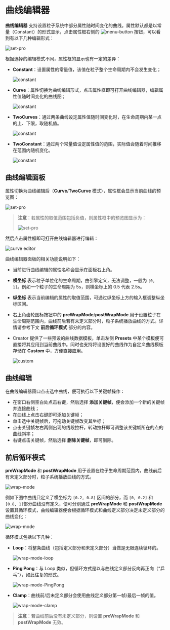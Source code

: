 # 曲线编辑器

**曲线编辑器** 支持设置粒子系统中部分属性随时间变化的曲线。属性默认都是以常量（Constant）的形式显示，点击属性框右侧的 ![menu-button](img/menu-button.png) 按钮，可以看到有以下几种编辑形式：

![set-pro](curve-editor/set-pro.png)

根据选择的编辑模式不同，属性框的显示也有一定的差异：

- **Constant**：设置属性的常量值，该值在粒子整个生命周期内不会发生变化；

    ![constant](curve-editor/constant.png)

- **Curve**：属性切换为曲线编辑形式，点击属性框即可打开曲线编辑器，编辑属性值随时间变化的曲线图；

    ![constant](curve-editor/curve.png)

- **TwoCurves**：通过两条曲线设定属性值随时间变化时，在生命周期内某一点的上、下限，取随机值。

    ![constant](curve-editor/two-curves.png)

- **TwoConstant**：通过两个常量值设定属性值的范围，实际值会随着时间推移在范围内随机变化。

    ![constant](curve-editor/two-constants.png)

## 曲线编辑面板

属性切换为曲线编辑后（**Curve**/**TwoCurve** 模式），属性框会显示当前曲线的预览图：

![set-pro](curve-editor/curve-property.png)

> **注意**：若属性的取值范围包括负值，则属性框中的预览图显示为：
>
> ![set-pro](curve-editor/curve-property1.png)

然后点击属性框即可打开曲线编辑器进行编辑：

![curve editor](img/curve_editor.png)

曲线编辑器面板的相关功能说明如下：

- 当前进行曲线编辑的属性名称会显示在面板右上角。

- **横坐标** 表示粒子单位化的生命周期，由引擎定义，无法调整，一般为 `[0, 1]`。例如一个粒子的生命周期为 5s，则横坐标上的 0.5 代表 2.5s。

- **纵坐标** 表示当前编辑的属性的取值范围，可通过纵坐标上方的输入框调整纵坐标区间。

- 右上角齿轮图标按钮中的 **preWrapMode**/**postWrapMode** 用于设置粒子在生命周期范围内，曲线前后若有未定义部分时，粒子系统播放曲线的方式。详情请参考下文 **前后循环模式** 部分的内容。

- Creator 提供了一些预设的曲线数据模板，单击左侧 **Presets** 中某个模板便可直接将其应用到当前曲线中。同时也支持将设置好的曲线作为自定义曲线模板存储在 **Custom** 中，方便直接应用。

    ![custom](img/custom.png)

## 曲线编辑

在曲线编辑器窗口点击选中曲线，便可执行以下关键帧操作：

- 在窗口右侧空白处点击右键，然后选择 **添加关键帧**，便会添加一个新的关键帧并连接曲线；
- 在曲线上点击右键即可添加关键帧；
- 单击选中关键帧后，可拖动关键帧改变其坐标；
- 点击关键帧左右两侧出现的线段拉杆，转动拉杆即可调整该关键帧所在的点的曲线斜率；
- 右键点击关键帧，然后选择 **删除关键帧**，即可删除。

## 前后循环模式

**preWrapMode** 和 **postWrapMode** 用于设置在粒子生命周期范围内，曲线前后有未定义部分时，粒子系统播放曲线的方式。

![wrap-mode](curve-editor/set-wrap-mode.png)

例如下图中曲线只定义了横坐标为 `[0.2, 0.8]` 区间的部分，而 `[0, 0.2]` 和 `[0.8, 1]`部分曲线没有定义，便可分别通过 **preWrapMode** 和 **postWrapMode** 设置其循环模式，曲线编辑器便会根据循环模式和曲线定义部分决定未定义部分的曲线变化：

![wrap-mode](curve-editor/wrap-mode.png)

循环模式包括以下几种：

- **Loop**：将整条曲线（包括定义部分和未定义部分）当做是无限连续循环的。

    ![wrap-mode-loop](curve-editor/wrap-mode-loop.png)

- **Ping Pong**：与 Loop 类似，但循环方式是以与曲线定义部分反向再正向（“乒乓”），如此往复的形式。

    ![wrap-mode-PingPong](curve-editor/wrap-mode-PingPong.png)

- **Clamp**：曲线前/后未定义部分会使用曲线定义部分第一帧/最后一帧的值。

    ![wrap-mode-clamp](curve-editor/wrap-mode-clamp.png)

> **注意**：若曲线前后没有未定义部分，则设置 **preWrapMode** 和 **postWrapMode** 无效。
